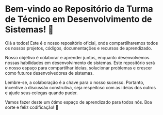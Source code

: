 # Bem-vindo ao Repositório da Turma de Técnico em Desenvolvimento de Sistemas! 🎉

Olá a todos! Este é o nosso repositório oficial, onde compartilharemos todos os nossos projetos, códigos, documentações e recursos de aprendizado.

Nosso objetivo é colaborar e aprender juntos, enquanto desenvolvemos nossas habilidades em desenvolvimento de sistemas. Este repositório será o nosso espaço para compartilhar ideias, solucionar problemas e crescer como futuros desenvolvedores de sistemas.

Lembre-se, a colaboração é a chave para o nosso sucesso. Portanto, incentive a discussão construtiva, seja respeitoso com as ideias dos outros e ajude seus colegas quando puder.

Vamos fazer deste um ótimo espaço de aprendizado para todos nós. Boa sorte e feliz codificação! 🚀
